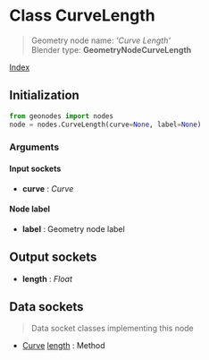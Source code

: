 
# Class CurveLength

> Geometry node name: _'Curve Length'_<br>Blender type:  **GeometryNodeCurveLength**


[Index](/docs/index.md)

## Initialization


```python
from geonodes import nodes
node = nodes.CurveLength(curve=None, label=None)
```


### Arguments


#### Input sockets



- **curve** : _Curve_



#### Node label



- **label** : Geometry node label



## Output sockets



- **length** : _Float_



## Data sockets

> Data socket classes implementing this node




- [Curve](../sockets/Curve.md) [length](../sockets/Curve.md#length) : Method


